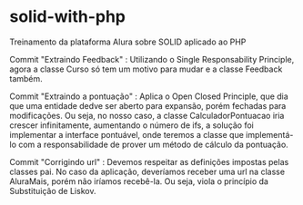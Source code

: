 # solid-with-php
Treinamento da plataforma Alura sobre SOLID aplicado ao PHP

Commit "Extraindo Feedback" : Utilizando o Single Responsability Principle, agora a classe Curso só tem um motivo 
para mudar e a classe Feedback também.

Commit "Extraindo a pontuação" : Aplica o Open Closed Principle, que dia que
uma entidade dedve ser aberto para expansão, porém fechadas para modificações.
Ou seja, no nosso caso, a classe CalculadorPontuacao iria crescer infinitamente, 
aumentando o número de ifs, a solução foi implementar a interface pontuável, onde teremos
a classe que implementá-lo com a responsabilidade de prover um método de cálculo da pontuação.

Commit "Corrigindo url" : Devemos respeitar as definições impostas pelas classes pai.
No caso da aplicação, deveríamos receber uma url na classe AluraMais, porém não iríamos recebê-la. Ou seja, viola o princípio da Substituição de Liskov.